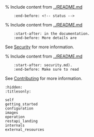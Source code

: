 
% Include content from [../README.md](../README.md)
```{include} ../README.md
    :end-before: <!-- status -->
```

% Include content from [../README.md](../README.md)
```{include} ../README.md
    :start-after: in the documentation.
    :end-before: More details are
```
See [Security](security.md) for more information.

% Include content from [../README.md](../README.md)
```{include} ../README.md
    :start-after: security.md).
    :end-before: Make sure to read
```
See [Contributing](contributing.md) for more information.

```{toctree}
:hidden:
:titlesonly:

self
getting_started
configuration
images
operation
restapi_landing
internals
external_resources
```

